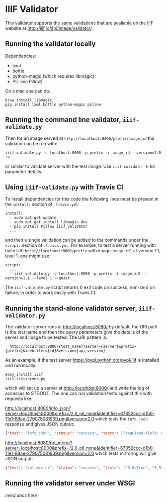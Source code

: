 # IIIF Validator

This validator supports the same validations that are available on the 
[IIIF](http://iiif.io/) website at <http://iiif.io/api/image/validator/>.

## Running the validator locally

Dependencies:

  * lxml
  * bottle
  * python-magic (which requires libmagic)
  * PIL (via Pillow)

On a mac one can do:

```
brew install libmagic
pip install lxml bottle python-magic pillow
```

## Running the command line validator, `iiif-validate.py`

Then for an image served at `http://localhost:8000/prefix/image_id`
tha validator can be run with:

```
iiif-validate.py -s localhost:8000 -p prefix -i image_id --version=2.0 -v
```
 
or similar to validate server with the test image. Use 
`iiif-validate -h` for parameter details.

## Using `iiif-validate.py` with Travis CI

To install dependencies for this code the following lines must 
be present in the `install:` section of `.travis.yml`:

```
install:
  - sudo apt-get update
  - sudo apt-get install libmagic-dev
  - pip install Pillow iiif_validator
  ...
```

and then a single validation can be added to the commands under
the `script:` section of `.travis.yml`. For example, to test a 
server running with base URI `http://localhost:8000/prefix` with
image `image_id1` at version 1.1, level 1, one might use:

```
script:
  ...
  - iiif-validate.py -s localhost:8000 -p prefix -i image_id1 --version=1.1 --level 1 --quiet
```

The `iiif-validate.py` script returns 0 exit code on success, non-zero 
on failure, in order to work easily with Travis CI.

## Running the stand-alone validator server, `iiif-validator.py`

The validator server runs at <http://localhost:8080/> by
default, the URI path is the test name and then the query
parameters give the details of the server and image to 
be tested. The URI pattern is:

```
  http://localhost:8080/{test_name}?server={server}&prefix={prefix}&identifer={id}&version={api_version}
```

As an example, if the test server <https://pypi.python.org/pypi/iiif> is installed and run locally.

```
easy_install iiif
iiif_testserver.py
```

which will set up a server at <http://localhost:8000/> and write the log of accesses to STDOUT. The one can run validation tests against this with requests like:

<http://localhost:8080/info_json?server=localhost:8000&prefix=/2.0_pil_none&identifier=67352ccc-d1b0-11e1-89ae-279075081939.png&version=2.0> which tests the `info.json` response and gives JSON output:

```json
{"test": "info_json", "status": "success", "tests": ["required-field: width", "required-field: height", "type-is-int: height", "type-is-int: width", "required-field: @id", "type-is-uri: @id", "@id is correct URI", "required-field: @context", "correct-context", "required-field: protocol", "correct-protocol", "required-field: profile", "is-list", "profile-compliance", "is-list", "is-object", "required-field: scaleFactors", "required-field: width", "type-is-int: width"], "url": ["http://localhost:8000/2.0_pil_none/67352ccc-d1b0-11e1-89ae-279075081939.png/info.json"], "label": "Check Image Information"}
```

<http://localhost:8080/rot_mirror?server=localhost:8000&prefix=/2.0_pil_none&identifier=67352ccc-d1b0-11e1-89ae-279075081939.png&version=2.0> which tests mirroring will give JSON output:

```json
{"test": "rot_mirror", "status": "success", "tests": ["9,0:True", "0,9:True"], "url": ["http://localhost:8000/2.0_pil_none/67352ccc-d1b0-11e1-89ae-279075081939.png/full/full/!0/default.jpg"], "label": "Mirroring"}
```

## Running the validator server under WSGI

_need docs here_